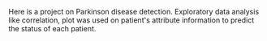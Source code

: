 Here is a project on Parkinson disease detection. Exploratory data analysis like correlation, plot was used on patient's attribute information to predict the status of each patient. 
